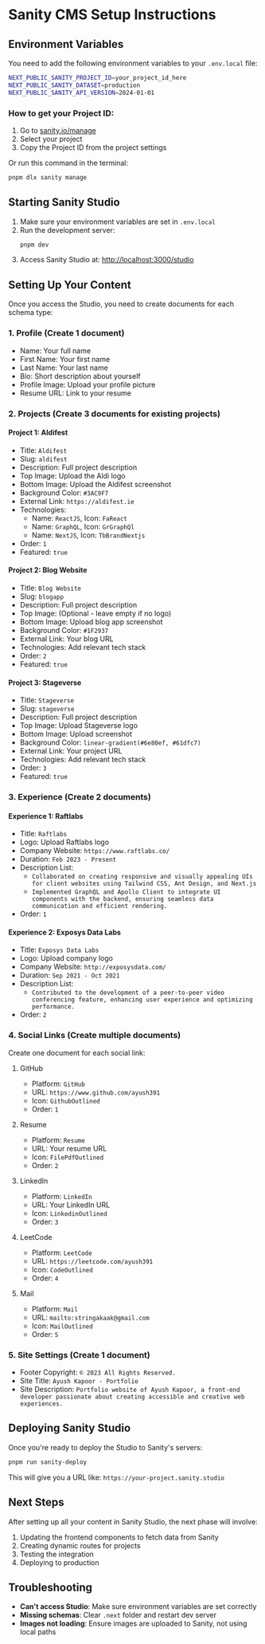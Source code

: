 # Sanity CMS Setup Instructions

## Environment Variables

You need to add the following environment variables to your `.env.local` file:

```bash
NEXT_PUBLIC_SANITY_PROJECT_ID=your_project_id_here
NEXT_PUBLIC_SANITY_DATASET=production
NEXT_PUBLIC_SANITY_API_VERSION=2024-01-01
```

### How to get your Project ID:

1. Go to [sanity.io/manage](https://sanity.io/manage)
2. Select your project
3. Copy the Project ID from the project settings

Or run this command in the terminal:
```bash
pnpm dlx sanity manage
```

## Starting Sanity Studio

1. Make sure your environment variables are set in `.env.local`
2. Run the development server:
   ```bash
   pnpm dev
   ```
3. Access Sanity Studio at: [http://localhost:3000/studio](http://localhost:3000/studio)

## Setting Up Your Content

Once you access the Studio, you need to create documents for each schema type:

### 1. Profile (Create 1 document)
- Name: Your full name
- First Name: Your first name
- Last Name: Your last name
- Bio: Short description about yourself
- Profile Image: Upload your profile picture
- Resume URL: Link to your resume

### 2. Projects (Create 3 documents for existing projects)

#### Project 1: Aldifest
- Title: `Aldifest`
- Slug: `aldifest`
- Description: Full project description
- Top Image: Upload the Aldi logo
- Bottom Image: Upload the Aldifest screenshot
- Background Color: `#3AC9F7`
- External Link: `https://aldifest.ie`
- Technologies:
  - Name: `ReactJS`, Icon: `FaReact`
  - Name: `GraphQL`, Icon: `GrGraphQl`
  - Name: `NextJS`, Icon: `TbBrandNextjs`
- Order: `1`
- Featured: `true`

#### Project 2: Blog Website
- Title: `Blog Website`
- Slug: `blogapp`
- Description: Full project description
- Top Image: (Optional - leave empty if no logo)
- Bottom Image: Upload blog app screenshot
- Background Color: `#1F2937`
- External Link: Your blog URL
- Technologies: Add relevant tech stack
- Order: `2`
- Featured: `true`

#### Project 3: Stageverse
- Title: `Stageverse`
- Slug: `stageverse`
- Description: Full project description
- Top Image: Upload Stageverse logo
- Bottom Image: Upload screenshot
- Background Color: `linear-gradient(#6e80ef, #61dfc7)`
- External Link: Your project URL
- Technologies: Add relevant tech stack
- Order: `3`
- Featured: `true`

### 3. Experience (Create 2 documents)

#### Experience 1: Raftlabs
- Title: `Raftlabs`
- Logo: Upload Raftlabs logo
- Company Website: `https://www.raftlabs.co/`
- Duration: `Feb 2023 - Present`
- Description List:
  - `Collaborated on creating responsive and visually appealing UIs for client websites using Tailwind CSS, Ant Design, and Next.js`
  - `Implemented GraphQL and Apollo Client to integrate UI components with the backend, ensuring seamless data communication and efficient rendering.`
- Order: `1`

#### Experience 2: Exposys Data Labs
- Title: `Exposys Data Labs`
- Logo: Upload company logo
- Company Website: `http://exposysdata.com/`
- Duration: `Sep 2021 - Oct 2021`
- Description List:
  - `Contributed to the development of a peer-to-peer video conferencing feature, enhancing user experience and optimizing performance.`
- Order: `2`

### 4. Social Links (Create multiple documents)

Create one document for each social link:

1. GitHub
   - Platform: `GitHub`
   - URL: `https://www.github.com/ayush391`
   - Icon: `GithubOutlined`
   - Order: `1`

2. Resume
   - Platform: `Resume`
   - URL: Your resume URL
   - Icon: `FilePdfOutlined`
   - Order: `2`

3. LinkedIn
   - Platform: `LinkedIn`
   - URL: Your LinkedIn URL
   - Icon: `LinkedinOutlined`
   - Order: `3`

4. LeetCode
   - Platform: `LeetCode`
   - URL: `https://leetcode.com/ayush391`
   - Icon: `CodeOutlined`
   - Order: `4`

5. Mail
   - Platform: `Mail`
   - URL: `mailto:stringakaak@gmail.com`
   - Icon: `MailOutlined`
   - Order: `5`

### 5. Site Settings (Create 1 document)
- Footer Copyright: `© 2023 All Rights Reserved.`
- Site Title: `Ayush Kapoor - Portfolio`
- Site Description: `Portfolio website of Ayush Kapoor, a front-end developer passionate about creating accessible and creative web experiences.`

## Deploying Sanity Studio

Once you're ready to deploy the Studio to Sanity's servers:

```bash
pnpm run sanity-deploy
```

This will give you a URL like: `https://your-project.sanity.studio`

## Next Steps

After setting up all your content in Sanity Studio, the next phase will involve:
1. Updating the frontend components to fetch data from Sanity
2. Creating dynamic routes for projects
3. Testing the integration
4. Deploying to production

## Troubleshooting

- **Can't access Studio**: Make sure environment variables are set correctly
- **Missing schemas**: Clear `.next` folder and restart dev server
- **Images not loading**: Ensure images are uploaded to Sanity, not using local paths